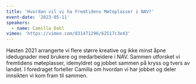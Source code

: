 ```yaml
---
title: 'Hvordan vil vi ha Fremtidens Møteplasser i NAV?'
event-date: '2023-05-11'
speakers:
  - name: Camilla Dahl
vimeo: 'https://vimeo.com/831471296/62517c3e43'
---
```


Høsten 2021 arrangerte vi flere større kreative og ikke minst åpne idedugnader med brukere og medarbeidere i NAV. Sammen utforsket vi fremtidens møteplasser, idemyldret og jobbet sammen på kryss og tvers av landet. I foredraget forteller Camilla om hvordan vi har jobbet og deler innsikten vi kom fram til sammen.